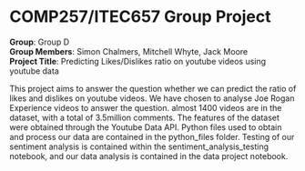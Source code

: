 COMP257/ITEC657 Group Project
===

**Group**: Group D  
**Group Members**: Simon Chalmers, Mitchell Whyte, Jack Moore  
**Project Title**: Predicting Likes/Dislikes ratio on youtube videos using youtube data

This project aims to answer the question whether we can predict the ratio of likes and dislikes on youtube videos. We have chosen to analyse Joe Rogan Experience videos to answer the question. almost 1400 videos are in the dataset, with a total of 3.5million comments. The features of the dataset were obtained through the Youtube Data API. Python files used to obtain and process our data are contained in the python_files folder. Testing of our sentiment analysis is contained within the sentiment_analysis_testing notebook, and our data analysis is contained in the data project notebook.